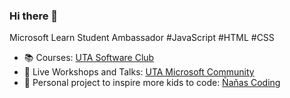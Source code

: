 ### Hi there 👋

Microsoft Learn Student Ambassador #JavaScript #HTML #CSS

- 📚 Courses: [UTA Software Club](https://www.youtube.com/@clubdesoftwareuta3201)
- 🎥 Live Workshops and Talks: [UTA Microsoft Community](https://www.youtube.com/@utamicrosoftcommunity4354)
- 🎥 Personal project to inspire more kids to code: [Ñañas Coding](https://www.instagram.com/nanascoding)

